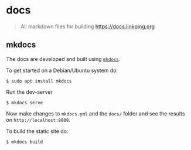 # docs

> All markdown files for building https://docs.linkping.org

## mkdocs

The docs are developed and built using [`mkdocs`](https://www.mkdocs.org).

To get started on a Debian/Ubuntu system do:

```
$ sudo apt install mkdocs
```

Run the dev-server

```
$ mkdocs serve
```

Now make changes to `mkdocs.yml` and the `docs/` folder and see the results on `http://localhost:8000`.

To build the static site do:

```
$ mkdocs build
```

